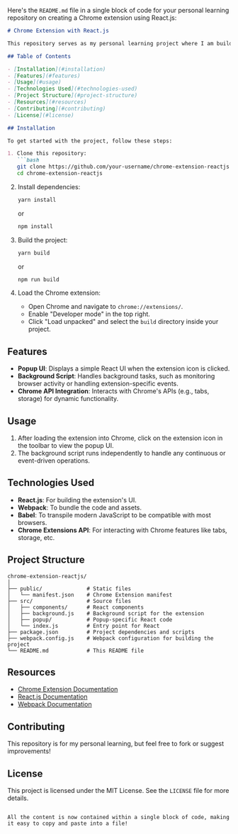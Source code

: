 Here's the `README.md` file in a single block of code for your personal learning repository on creating a Chrome extension using React.js:

```md
# Chrome Extension with React.js

This repository serves as my personal learning project where I am building a Chrome extension using React.js. The goal is to explore how React can be used in a Chrome extension context, including features like popup UI, background scripts, and interaction with the Chrome API.

## Table of Contents

- [Installation](#installation)
- [Features](#features)
- [Usage](#usage)
- [Technologies Used](#technologies-used)
- [Project Structure](#project-structure)
- [Resources](#resources)
- [Contributing](#contributing)
- [License](#license)

## Installation

To get started with the project, follow these steps:

1. Clone this repository:
   ```bash
   git clone https://github.com/your-username/chrome-extension-reactjs.git
   cd chrome-extension-reactjs
   ```

2. Install dependencies:
   ```bash
   yarn install
   ```
   or
   ```bash
   npm install
   ```

3. Build the project:
   ```bash
   yarn build
   ```
   or
   ```bash
   npm run build
   ```

4. Load the Chrome extension:
   - Open Chrome and navigate to `chrome://extensions/`.
   - Enable "Developer mode" in the top right.
   - Click "Load unpacked" and select the `build` directory inside your project.

## Features

- **Popup UI**: Displays a simple React UI when the extension icon is clicked.
- **Background Script**: Handles background tasks, such as monitoring browser activity or handling extension-specific events.
- **Chrome API Integration**: Interacts with Chrome's APIs (e.g., tabs, storage) for dynamic functionality.

## Usage

1. After loading the extension into Chrome, click on the extension icon in the toolbar to view the popup UI.
2. The background script runs independently to handle any continuous or event-driven operations.

## Technologies Used

- **React.js**: For building the extension's UI.
- **Webpack**: To bundle the code and assets.
- **Babel**: To transpile modern JavaScript to be compatible with most browsers.
- **Chrome Extensions API**: For interacting with Chrome features like tabs, storage, etc.

## Project Structure

```
chrome-extension-reactjs/
│
├── public/              # Static files
│   └── manifest.json    # Chrome Extension manifest
├── src/                 # Source files
│   ├── components/      # React components
│   ├── background.js    # Background script for the extension
│   ├── popup/           # Popup-specific React code
│   └── index.js         # Entry point for React
├── package.json         # Project dependencies and scripts
├── webpack.config.js    # Webpack configuration for building the project
└── README.md            # This README file
```

## Resources

- [Chrome Extension Documentation](https://developer.chrome.com/docs/extensions/)
- [React.js Documentation](https://reactjs.org/docs/getting-started.html)
- [Webpack Documentation](https://webpack.js.org/concepts/)

## Contributing

This repository is for my personal learning, but feel free to fork or suggest improvements!

## License

This project is licensed under the MIT License. See the `LICENSE` file for more details.
```

All the content is now contained within a single block of code, making it easy to copy and paste into a file!

